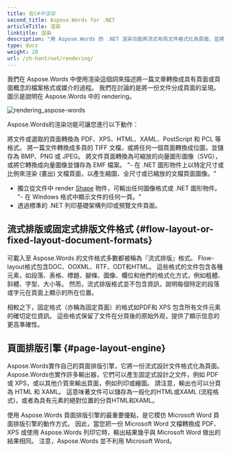 ```yaml
---
title: 在C#中渲染
second_title: Aspose.Words for .NET
articleTitle: 渲染
linktitle: 渲染
description: "用 Aspose.Words 的 .NET 渲染功能將流式布局文件格式化為頁面，並將此文件或選定的頁面轉換為其他文件（PDF、HTML、XPS 等）或圖像（TIFF、PNG、SVG 等）格式以供查看、進一步轉換或列印，同時使用 C#。"
type: docs
weight: 20
url: /zh-hant/net/rendering/
---
```


我們在 Aspose.Words 中使用渲染這個詞來描述將一篇文章轉換成具有頁面或頁面概念的檔案格式或媒介的過程。 我們在討論的是將一份文件分成頁面的呈現。 圖示是說明在 Aspose.Words 中的 rendering。

![rendering_aspose-words](rendering-1.png)

Aspose.Words的渲染功能可讓您進行以下動作：

將文件或選取的頁面轉換為 PDF、XPS、HTML、XAML、PostScript 和 PCL 等格式。
將一篇文件轉換成多頁的 TIFF 文檔，或將任何一個頁面轉換成位圖，並儲存為 BMP、PNG 或 JPEG。
將文件頁面轉換為可縮放的向量圖形圖像（SVG），或將它轉換成向量圖像並儲存為 EMF 檔案。
"- 在 .NET 圖形物件上以特定尺寸或比例來渲染 (畫出) 文檔頁面，以產生縮圖、全尺寸或已縮放的文檔頁面圖像。"
- 獨立從文件中 render [Shape](https://reference.aspose.com/words/net/aspose.words.drawing/shape/) 物件，可輸出任何圖像格式或 .NET 圖形物件。
"- 在 Windows 格式中顯示文件的任何一頁。"
 - 透過標準的 .NET 列印基礎架構列印或預覽文件頁面。

## 流式排版或固定式排版文件格式 {#flow-layout-or-fixed-layout-document-formats}

可載入至 Aspose.Words 的文件格式多數都被稱為『流式排版』格式。 Flow-layout格式包含DOC、OOXML、RTF、ODT和HTML。 這些格式的文件包含各種元素，如段落、表格、標題、腳條、圖像、欄位和他們的格式化方式，例如粗體、斜體、字型、大小等。 然而，流式排版格式並不包含資訊，說明每個特定的段落或字元在頁面上顯示的所在位置。

相較之下，固定格式（亦稱為固定頁面）的格式如PDF和 XPS 包含所有文件元素的確切定位資訊。 這些格式保留了文件在分頁後的原始外观，提供了顯示信息的更高準確性。

## 頁面排版引擎 {#page-layout-engine}

Aspose.Words實作自己的頁面排版引擎，它將一份流式設計文件格式化為頁面。Aspose.Words也實作許多輸出器，它們可以產生固定式設計之文件，例如 PDF 或 XPS，或以其他介質來輸出頁面，例如列印或繪圖。 請注意，輸出也可以分頁為 HTML 和 XAML。 這意味著文件可以儲存為一般化的HTML或XAML (流程格式)，或者為具有元素的絕對位置的分頁HTML和XAML。

使用 Aspose.Words 頁面排版引擎的最重要優點，是它模仿 Microsoft Word 頁面排版引擎的動作方式。 因此，當您把一份 Microsoft Word 文檔轉換成 PDF、XPS 或使用 Aspose.Words 列印它時，輸出結果幾乎與 Microsoft Word 做出的結果相同。 注意，Aspose.Words 並不利用 Microsoft Word。
